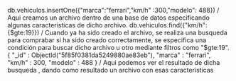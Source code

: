 db.vehiculos.insertOne({"marca":"ferrari","km/h" :300,"modelo": 488}) / Aqui creamos un archivo dentro de una base de datos especificando algunas caracteristicas de dicho archivo.
db.vehiculos.find({"km/h":{$gte:19}}) / Cuando ya ha sido creado el archivo, se realiza una busqueda para comprabar si ha sido creado correctamente, se especifica una condición para buscar dicho archivo u otro mediante filtros como "$gte:19".
{ "_id" : ObjectId("5f85f0381da5249880ae83eb"), "marca" : "ferrari", "km/h" : 300, "modelo" : 488 } / Aqui podemos ver el resultado de dicha busqueda , dando como resultado un archivo con esas caracteristicas 
